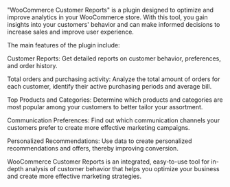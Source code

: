 "WooCommerce Customer Reports" is a plugin designed to optimize and improve analytics in your WooCommerce store. With this tool, you gain insights into your customers' behavior and can make informed decisions to increase sales and improve user experience.

The main features of the plugin include:

Customer Reports: Get detailed reports on customer behavior, preferences, and order history.

Total orders and purchasing activity: Analyze the total amount of orders for each customer, identify their active purchasing periods and average bill.

Top Products and Categories: Determine which products and categories are most popular among your customers to better tailor your assortment.

Communication Preferences: Find out which communication channels your customers prefer to create more effective marketing campaigns.

Personalized Recommendations: Use data to create personalized recommendations and offers, thereby improving conversion.

WooCommerce Customer Reports is an integrated, easy-to-use tool for in-depth analysis of customer behavior that helps you optimize your business and create more effective marketing strategies.
